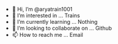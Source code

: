 - 👋 Hi, I’m @aryatrain1001
- 👀 I’m interested in ... Trains
- 🌱 I’m currently learning ... Nothing
- 💞️ I’m looking to collaborate on ... Github
- 📫 How to reach me ... Email

<!---
aryatrain1001/aryatrain1001 is a ✨ special ✨ repository because its `README.md` (this file) appears on your GitHub profile.
You can click the Preview link to take a look at your changes.
--->
